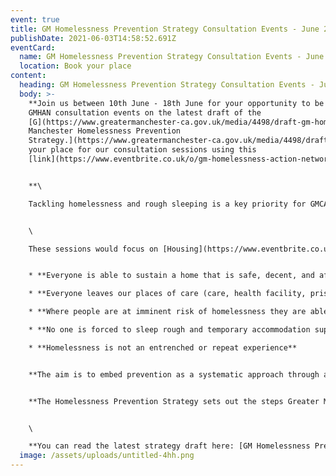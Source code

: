 ```yaml
---
event: true
title: GM Homelessness Prevention Strategy Consultation Events - June 2021
publishDate: 2021-06-03T14:58:52.691Z
eventCard:
  name: GM Homelessness Prevention Strategy Consultation Events - June 2021
  location: Book your place
content:
  heading: GM Homelessness Prevention Strategy Consultation Events - June 2021
  body: >-
    **Join us between 10th June - 18th June for your opportunity to be part of
    GMHAN consultation events on the latest draft of the
    [G](https://www.greatermanchester-ca.gov.uk/media/4498/draft-gm-homelessness-prevention-strategy.pdf)**[reater
    Manchester Homelessness Prevention
    Strategy.](https://www.greatermanchester-ca.gov.uk/media/4498/draft-gm-homelessness-prevention-strategy.pdf)  **Book
    your place for our consultation sessions using this
    [link](https://www.eventbrite.co.uk/o/gm-homelessness-action-network-16577907683).**


    **\

    Tackling homelessness and rough sleeping is a key priority for GMCA and organisations across Greater Manchester as well as GMHAN Network.** 


    \

    These sessions would focus on [Housing](https://www.eventbrite.co.uk/e/gmhan-homelessness-prevention-strategy-consultation-on-housing-tickets-157808243705),  [Transitions](https://www.eventbrite.co.uk/e/gmhan-homelessness-prevention-strategy-consultation-on-transitions-tickets-157830422041?aff=ebdsoporgprofile), [Participation & Involvement](https://www.eventbrite.co.uk/e/gmhan-homelessness-prevention-strategy-consultation-on-participation-tickets-157850859169), [People & Equalities](https://www.eventbrite.co.uk/e/han-homelessness-prevention-strategy-consultation-on-peopleequalities-tickets-157846851181), [Partnerships](https://www.eventbrite.co.uk/e/gmhan-homelessness-prevention-strategy-consultation-on-partnerships-tickets-157949425985) and [Person-Centred Approaches](https://www.eventbrite.co.uk/e/gmhan-homelessness-prevention-strategy-consultation-on-person-centred-tickets-157955829137) and where they each sit in the strategy’s objectives which are set out as:


    * **Everyone is able to sustain a home that is safe, decent, and affordable**

    * **Everyone leaves our places of care (care, health facility, prison, asylum) with a safe place to go**

    * **Where people are at imminent risk of homelessness they are able to access quality advice, advocacy, and support**

    * **No one is forced to sleep rough and temporary accommodation supports respite, recovery and re-connection**

    * **Homelessness is not an entrenched or repeat experience**


    **The aim is to embed prevention as a systematic approach through all Greater Manchester services with a specific focus on the stages at which people may be at risk of homelessness or repeat homelessness.**


    **The Homelessness Prevention Strategy sets out the steps Greater Manchester needs to take over the next five years to help tackle homelessness and rough sleeping in Greater Manchester.**  


    \

    **You can read the latest strategy draft here: [GM Homelessness Prevention Strategy](https://www.greatermanchester-ca.gov.uk/media/4498/draft-gm-homelessness-prevention-strategy.pdf) and book your place for our consultation sessions using this [link](https://www.eventbrite.co.uk/o/gm-homelessness-action-network-16577907683).**
  image: /assets/uploads/untitled-4hh.png
---
```

